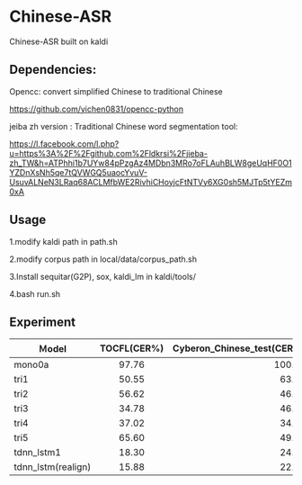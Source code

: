 # Chinese-ASR
Chinese-ASR built on kaldi

## Dependencies:
Opencc: convert simplified Chinese to traditional Chinese

https://github.com/yichen0831/opencc-python

jeiba zh version : Traditional Chinese word segmentation tool:

https://l.facebook.com/l.php?u=https%3A%2F%2Fgithub.com%2Fldkrsi%2Fjieba-zh_TW&h=ATPhhi1b7UYw84pPzgAz4MDbn3MRo7oFLAuhBLW8geUqHF0O1YZDnXsNh5qe7tQVWGQ5uaocYvuV-UsuvALNeN3LRaq68ACLMfbWE2RivhiCHoyjcFtNTVy6XG0sh5MJTp5tYEZm0xA

## Usage

1.modify kaldi path in path.sh 

2.modify corpus path in local/data/corpus_path.sh

3.Install sequitar(G2P), sox, kaldi_lm in kaldi/tools/

4.bash run.sh

## Experiment

| Ｍodel        | TOCFL(CER%)     | Cyberon_Chinese_test(CER%)  |
| ------------- |:--------------:| ----------------------------:|
| mono0a        | 97.76           |    100.71                   |
| tri1          | 50.55           |    63.64                    |
| tri2          | 56.62           |    46.65                    |
| tri3          | 34.78           |    46.78                    |
| tri4          | 37.02           |    34.02                    | 
| tri5          | 65.60           |    49.96                    |
| tdnn_lstm1     | 18.30           |    24.82                    | 
| tdnn_lstm(realign)     | 15.88           |    22.24                    | 
